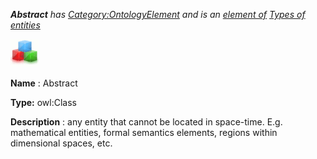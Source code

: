 ___Abstract__ 
 has
 [Category:OntologyElement](../../Category/OntologyElement "Category:OntologyElement") 
 and is an
 [element of](../../Property/ElementOf "Property:ElementOf") 
[Types of entities](../../Submissions/Types_of_entities "Submissions:Types of entities")_




  





[![Class](../public/images/thumb/2/27/Class.gif/45px-Class.gif)](../../Image/Class.gif "Class")


__Name__ 
 : Abstract
 



__Type:__ 
 owl:Class
 



__Description__ 
 : any entity that cannot be located in space-time. E.g. mathematical entities, formal semantics
elements, regions within dimensional spaces, etc.